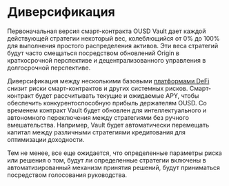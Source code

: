 # Диверсификация

Первоначальная версия смарт-контракта OUSD Vault дает каждой действующей стратегии некоторый вес, колеблющийся от 0% до 100% для выполнения простого распределения активов. Эти веса стратегий будут часто смещаться посредством обновлений Origin в краткосрочной перспективе и децентрализованного управления в долгосрочной перспективе.

Диверсификация между несколькими базовыми [платформами DeFi](../supported-strategies/) снизит риски смарт-контрактов и других системных рисков. Смарт-контракт будет рассчитывать текущие и ожидаемые APY, чтобы обеспечить конкурентоспособную прибыль держателям OUSD. Со временем контракт Vault будет обновлен для интеллектуального и автономного переключения между стратегиями без ручного вмешательства. Например, Vault будет автоматически перемещать капитал между различными стратегиями кредитования для оптимизации доходности.

Тем не менее, все еще ожидается, что определенные параметры риска или решения о том, будут ли определенные стратегии включены в автоматизированный механизм принятия решений, будут приниматься посредством голосования руководства.

